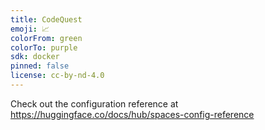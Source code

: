 ```yaml
---
title: CodeQuest
emoji: 📈
colorFrom: green
colorTo: purple
sdk: docker
pinned: false
license: cc-by-nd-4.0
---
```


Check out the configuration reference at https://huggingface.co/docs/hub/spaces-config-reference
